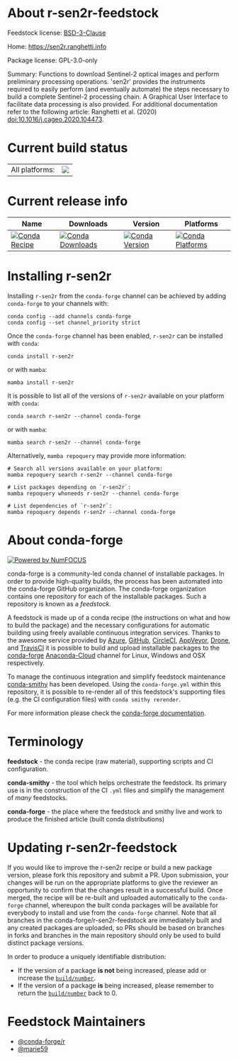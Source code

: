About r-sen2r-feedstock
=======================

Feedstock license: [BSD-3-Clause](https://github.com/conda-forge/r-sen2r-feedstock/blob/main/LICENSE.txt)

Home: https://sen2r.ranghetti.info

Package license: GPL-3.0-only

Summary: Functions to download Sentinel-2 optical images and perform preliminary processing operations. 'sen2r' provides the instruments required to easily perform (and eventually automate) the steps necessary to build a complete Sentinel-2 processing chain. A Graphical User Interface to facilitate data processing is also provided. For additional documentation refer to the following article: Ranghetti et al. (2020) <doi:10.1016/j.cageo.2020.104473>.

Current build status
====================


<table><tr><td>All platforms:</td>
    <td>
      <a href="https://dev.azure.com/conda-forge/feedstock-builds/_build/latest?definitionId=16331&branchName=main">
        <img src="https://dev.azure.com/conda-forge/feedstock-builds/_apis/build/status/r-sen2r-feedstock?branchName=main">
      </a>
    </td>
  </tr>
</table>

Current release info
====================

| Name | Downloads | Version | Platforms |
| --- | --- | --- | --- |
| [![Conda Recipe](https://img.shields.io/badge/recipe-r--sen2r-green.svg)](https://anaconda.org/conda-forge/r-sen2r) | [![Conda Downloads](https://img.shields.io/conda/dn/conda-forge/r-sen2r.svg)](https://anaconda.org/conda-forge/r-sen2r) | [![Conda Version](https://img.shields.io/conda/vn/conda-forge/r-sen2r.svg)](https://anaconda.org/conda-forge/r-sen2r) | [![Conda Platforms](https://img.shields.io/conda/pn/conda-forge/r-sen2r.svg)](https://anaconda.org/conda-forge/r-sen2r) |

Installing r-sen2r
==================

Installing `r-sen2r` from the `conda-forge` channel can be achieved by adding `conda-forge` to your channels with:

```
conda config --add channels conda-forge
conda config --set channel_priority strict
```

Once the `conda-forge` channel has been enabled, `r-sen2r` can be installed with `conda`:

```
conda install r-sen2r
```

or with `mamba`:

```
mamba install r-sen2r
```

It is possible to list all of the versions of `r-sen2r` available on your platform with `conda`:

```
conda search r-sen2r --channel conda-forge
```

or with `mamba`:

```
mamba search r-sen2r --channel conda-forge
```

Alternatively, `mamba repoquery` may provide more information:

```
# Search all versions available on your platform:
mamba repoquery search r-sen2r --channel conda-forge

# List packages depending on `r-sen2r`:
mamba repoquery whoneeds r-sen2r --channel conda-forge

# List dependencies of `r-sen2r`:
mamba repoquery depends r-sen2r --channel conda-forge
```


About conda-forge
=================

[![Powered by
NumFOCUS](https://img.shields.io/badge/powered%20by-NumFOCUS-orange.svg?style=flat&colorA=E1523D&colorB=007D8A)](https://numfocus.org)

conda-forge is a community-led conda channel of installable packages.
In order to provide high-quality builds, the process has been automated into the
conda-forge GitHub organization. The conda-forge organization contains one repository
for each of the installable packages. Such a repository is known as a *feedstock*.

A feedstock is made up of a conda recipe (the instructions on what and how to build
the package) and the necessary configurations for automatic building using freely
available continuous integration services. Thanks to the awesome service provided by
[Azure](https://azure.microsoft.com/en-us/services/devops/), [GitHub](https://github.com/),
[CircleCI](https://circleci.com/), [AppVeyor](https://www.appveyor.com/),
[Drone](https://cloud.drone.io/welcome), and [TravisCI](https://travis-ci.com/)
it is possible to build and upload installable packages to the
[conda-forge](https://anaconda.org/conda-forge) [Anaconda-Cloud](https://anaconda.org/)
channel for Linux, Windows and OSX respectively.

To manage the continuous integration and simplify feedstock maintenance
[conda-smithy](https://github.com/conda-forge/conda-smithy) has been developed.
Using the ``conda-forge.yml`` within this repository, it is possible to re-render all of
this feedstock's supporting files (e.g. the CI configuration files) with ``conda smithy rerender``.

For more information please check the [conda-forge documentation](https://conda-forge.org/docs/).

Terminology
===========

**feedstock** - the conda recipe (raw material), supporting scripts and CI configuration.

**conda-smithy** - the tool which helps orchestrate the feedstock.
                   Its primary use is in the construction of the CI ``.yml`` files
                   and simplify the management of *many* feedstocks.

**conda-forge** - the place where the feedstock and smithy live and work to
                  produce the finished article (built conda distributions)


Updating r-sen2r-feedstock
==========================

If you would like to improve the r-sen2r recipe or build a new
package version, please fork this repository and submit a PR. Upon submission,
your changes will be run on the appropriate platforms to give the reviewer an
opportunity to confirm that the changes result in a successful build. Once
merged, the recipe will be re-built and uploaded automatically to the
`conda-forge` channel, whereupon the built conda packages will be available for
everybody to install and use from the `conda-forge` channel.
Note that all branches in the conda-forge/r-sen2r-feedstock are
immediately built and any created packages are uploaded, so PRs should be based
on branches in forks and branches in the main repository should only be used to
build distinct package versions.

In order to produce a uniquely identifiable distribution:
 * If the version of a package **is not** being increased, please add or increase
   the [``build/number``](https://docs.conda.io/projects/conda-build/en/latest/resources/define-metadata.html#build-number-and-string).
 * If the version of a package **is** being increased, please remember to return
   the [``build/number``](https://docs.conda.io/projects/conda-build/en/latest/resources/define-metadata.html#build-number-and-string)
   back to 0.

Feedstock Maintainers
=====================

* [@conda-forge/r](https://github.com/conda-forge/r/)
* [@marie59](https://github.com/marie59/)

